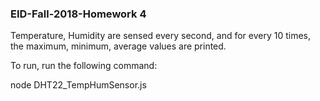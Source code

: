 ### EID-Fall-2018-Homework 4

Temperature, Humidity are sensed every second, and for every 10 times, the maximum, minimum, average values are printed.

To run, run the following command:

node DHT22_TempHumSensor.js
